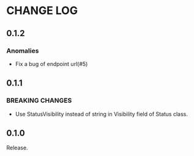 # CHANGE LOG

## 0.1.2
### Anomalies

* Fix a bug of endpoint url(#5)

## 0.1.1
### BREAKING CHANGES

* Use StatusVisibility instead of string in Visibility field of Status class.

## 0.1.0

Release.

